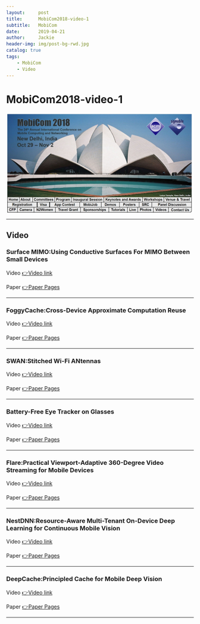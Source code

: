 ```yaml
---
layout:     post
title:      MobiCom2018-video-1
subtitle:   MobiCom
date:       2019-04-21
author:     Jackie
header-img: img/post-bg-rwd.jpg
catalog: true
tags:
    - MobiCom
    - Video
---
```


# MobiCom2018-video-1

![](https://raw.githubusercontent.com/a416485164/a416485164.github.io/master/img/MobiCom2018_1.jpg)

***

## Video

### Surface MIMO:Using Conductive Surfaces For MIMO Between Small Devices

<p>Video <a href="https://www.youtube.com/watch?v=hxg3bXPLr70">👉Video link</a></p>

<p>Paper <a href="https://arxiv.org/pdf/1809.02726.pdf">👉Paper Pages</a></p>

***

### FoggyCache:Cross-Device Approximate Computation Reuse

<p>Video <a href="https://www.youtube.com/watch?v=e02p7813kN8&feature=youtu.be">👉Video link</a>

<p>Paper <a href="http://www.cs.yale.edu/homes/guo-peizhen/files/foggycache-mobicom18.pdf">👉Paper Pages</a>

***

### SWAN:Stitched Wi-Fi ANtennas

<p>Video <a href="https://www.youtube.com/watch?v=aqbcbSoTOP0">👉Video link</a>

<p>Paper <a href="http://www.cs.princeton.edu/~yaxiongx/assets/paper/SWAN.pdf">👉Paper Pages</a>

***

### Battery-Free Eye Tracker on Glasses

<p>Video <a href="https://www.youtube.com/watch?v=b5AGVpQefss&feature=youtu.be">👉Video link</a>

<p>Paper <a href="https://www.cs.dartmouth.edu/~ltx/paper/eye.pdf">👉Paper Pages</a>

***

### Flare:Practical Viewport-Adaptive 360-Degree Video Streaming for Mobile Devices 

<p>Video <a href="https://www.youtube.com/watch?v=fIAsc_uuDHo&feature=youtu.be">👉Video link</a>

<p>Paper <a href="https://www-users.cs.umn.edu/~fengqian/paper/flare_mobicom18.pdf">👉Paper Pages</a>

***

### NestDNN:Resource-Aware Multi-Tenant On-Device Deep Learning for Continuous Mobile Vision 

<p>Video <a href="https://www.youtube.com/watch?v=a7h0gPTuPfg&feature=youtu.be">👉Video link</a>

<p>Paper <a href="https://arxiv.org/pdf/1810.10090.pdf">👉Paper Pages</a>

***

### DeepCache:Principled Cache for Mobile Deep Vision 

<p>Video <a href="https://www.youtube.com/watch?v=e--h37_VD0k">👉Video link</a>

<p>Paper <a href="https://arxiv.org/pdf/1712.01670.pdf">👉Paper Pages</a>

***

